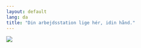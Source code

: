 ```yaml
---
layout: default
lang: da
title: "Din arbejdsstation lige hér, idin hånd."
---
```


<img src="Images/earth.png" />




